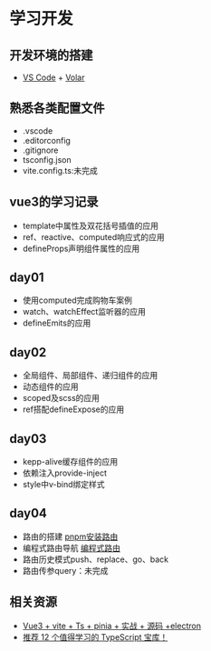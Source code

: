 # 学习开发

## 开发环境的搭建
- [VS Code](https://code.visualstudio.com/) + [Volar](https://marketplace.visualstudio.com/items?itemName=Vue.volar)

## 熟悉各类配置文件
- .vscode
- .editorconfig
- .gitignore
- tsconfig.json
- vite.config.ts:未完成

## vue3的学习记录
- template中属性及双花括号插值的应用
- ref、reactive、computed响应式的应用
- defineProps声明组件属性的应用

## day01
- 使用computed完成购物车案例
- watch、watchEffect监听器的应用
- defineEmits的应用

## day02
- 全局组件、局部组件、递归组件的应用
- 动态组件的应用
- scoped及scss的应用
- ref搭配defineExpose的应用

## day03
- kepp-alive缓存组件的应用
- 依赖注入provide-inject
- style中v-bind绑定样式

## day04
- 路由的搭建 [pnpm安装路由](https://www.jb51.cc/notes/3284230.html)
- 编程式路由导航 [编程式路由](https://blog.csdn.net/qq1195566313/article/details/123589648)
- 路由历史模式push、replace、go、back
- 路由传参query：未完成

## 相关资源
- [Vue3 + vite + Ts + pinia + 实战 + 源码 +electron](https://www.bilibili.com/video/BV1dS4y1y7vd)
- [推荐 12 个值得学习的 TypeScript 宝库！](https://mp.weixin.qq.com/s/4ZYNN3KZLsttCoJuXfKTvw)

